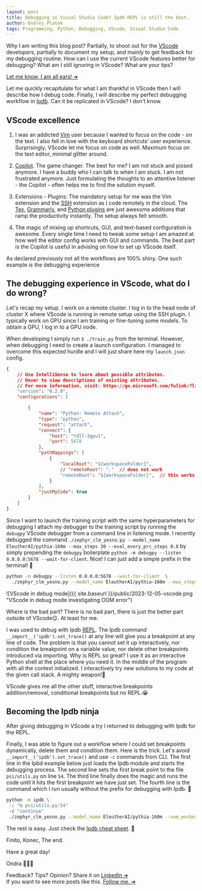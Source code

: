 ```yaml
---
layout: post
title: Debugging in Visual Studio Code? Ipdb REPL is still the best.
author: Ondrej Platek
tags: Programming, Python, Debugging, VScode, Visual Studio Code 
---
```


Why I am writing this blog post?
Partially, to shoot out for the [VScode](https://code.visualstudio.com/) developers, partially to document my setup, and mainly to get feedback for my debugging routine.
How can I use the current VScode features better for debugging?
What am I still ignoring in VScode? What are your tips?

[Let me know, I am all ears! ➔](https://www.linkedin.com/in/ondrejplatek/)


Let me quickly recapitulate for what I am thankful in VScode then I will describe how I debug code.
Finally, I will describe my perfect debugging workflow in [Ipdb](https://github.com/gotcha/ipdb). Can it be replicated in VScode? I don't know.

## VScode excellence

1. I was an addicted [Vim](https://www.vim.org/) user because I wanted to focus on the code - on the text. I also fell in love with the keyboard shortcuts' user experience.
   Surprisingly, VScode let me focus on code as well. Maximum focus on the text editor, minimal glitter around.

2. [Copilot](https://code.visualstudio.com/blogs/2023/03/30/vscode-copilot). The game changer. The best for me? I am not stuck and pissed anymore. I have a buddy who I can talk to when I
   am stuck. I am not frustrated anymore. Just formulating the thoughts to an attentive listener - the Copilot -
   often helps me to find the solution myself.

3. Extensions - Plugins: The mandatory setup for me was the Vim extension and the [SSH](https://marketplace.visualstudio.com/items?itemName=ms-vscode-remote.remote-ssh) extension as I code remotely in the cloud.
   The [Tex](https://marketplace.visualstudio.com/items?itemName=James-Yu.latex-workshop), [Grammarly](https://marketplace.visualstudio.com/items?itemName=znck.grammarly), and [Python plugins](https://marketplace.visualstudio.com/items?itemName=ms-python.vscode-pylance) are just awesome additions that ramp the productivity instantly.
   The setup always felt smooth.

4. The magic of mixing up shortcuts, GUI, and text-based configuration is awesome.
   Every single time I need to tweak some setup I am amazed at how well the editor config works with GUI and commands. 
   The best part is the Copilot is useful in advising on how to set up VScode itself.

As declared previously not all the workflows are 100% shiny. One such example is the debugging experience

## The debugging experience in VScode, what do I do wrong?


Let's recap my setup.
I work on a remote cluster. I log in to the head node of cluster X where VScode is running in remote setup using the SSH plugin.
I typically work on GPU since I am training or fine-tuning some models.
To obtain a GPU, I log in to a GPU node.

When developing I simply run `$ ./train.py` from the terminal. However, when debugging I need to create a launch configuration.
I managed to overcome this expected hurdle and I will just share here my `launch.json` config.

```json
{
    // Use IntelliSense to learn about possible attributes.
    // Hover to view descriptions of existing attributes.
    // For more information, visit: https://go.microsoft.com/fwlink/?linkid=830387
    "version": "0.2.0",
    "configurations": [

        {
            "name": "Python: Remote Attach",
            "type": "python",
            "request": "attach",
            "connect": {
                "host": "tdll-3gpu1",
                "port": 5678
            },
            "pathMappings": [
                {
                    "localRoot": "${workspaceFolder}",
                    // "remoteRoot": "."  // does not work
                    "remoteRoot": "${workspaceFolder}",  // this works on our Slurm FS shared accross sol2 and tdll-3gpu1 nodes
                }
            ],
            "justMyCode": true
        }
    ]
}
```


Since I want to launch the training script with the same hyperparameters for debugging I attach my debugger to the training script by running the `debugpy` VScode debugger from a command line in listening mode.
I recently debugged the command `./zephyr_clm_yesno.py --model_name EleutherAI/pythia-160m --max_steps 30 --eval_every_prc_steps 0.8` by simply prepending the `debugpy` boilerplate `python -m debugpy --listen 0.0.0.0:5678 --wait-for-client`.
Nice! I can just add a simple prefix in the terminal! 🎉 

```bash
python -m debugpy --listen 0.0.0.0:5678 --wait-for-client  \
  ./zephyr_clm_yesno.py --model_name EleutherAI/pythia-160m --max_steps 30 --eval_every_prc_steps 0.8
```


![VScode in debug mode]({{ site.baseurl }}/public/2023-12-05-vscode.png "VScode in debug mode investigating OOM error")

Where is the bad part? There is no bad part, there is just the better part outside of VScode😉. At least for me.

I was used to debug with Ipdb [REPL](https://pythonprogramminglanguage.com/repl/). The Ipdb command `__import__('ipdb').set_trace()` at any line will give you a breakpoint at any line of code.
The problem is that you cannot set it up interactively, nor condition the breakpoint on a variable value, nor delete other breakpoints introduced via importing.
Why is REPL so great? I use it as an interactive Python shell at the place where you need it. In the middle of the program with all the context initialized. I interactively try new solutions to my code at the given call stack.
A mighty weapon!🚀

VScode gives me all the other stuff, interactive breakpoints addition/removal, conditional breakpoints but no REPL.😭

## Becoming the Ipdb ninja
After giving debugging in VScode a try I returned to debugging with Ipdb for the REPL.

<!-- TODO picture of interactive REPL -->

Finally, I was able to figure out a workflow where I could set breakpoints dynamically, delete them and condition them.
Here is the trick. Let's avoid `__import__('ipdb').set_trace()` and use `-c` commands from CLI.
The first line in the Ipbd example below just loads the Ipdb module and starts the debugging process. 
The second line sets the first break point to the file `psi/utils.py` on line `54`.
The third line finally does the magic and runs the code until it hits the first breakpoint we have just set.
The fourth line is the command which I run usually without the prefix for debugging with Ipdb. 🚀


```bash
python -m ipdb \
 -c "b psi/utils.py:54"
 -c "continue" 
 ./zephyr_clm_yesno.py --model_name EleutherAI/pythia-160m --num_workers 0
```

The rest is easy. Just check the [Ipdb cheat sheet](https://wangchuan.github.io/coding/2017/07/12/ipdb-cheat-sheet.html). 🚀


Finito, Konec, The end. 

Have a great day!

Ondra 🙏🙏🙏

Feedback? Tips? Opinion? Share it on [LinkedIn ➔](https://www.linkedin.com/in/ondrejplatek/)<br/>
If you want to see more posts like this. [Follow me. ➔](https://www.linkedin.com/comm/mynetwork/discovery-see-all?usecase=PEOPLE_FOLLOWS&followMember=ondrejplatek)